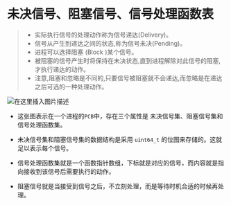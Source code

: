 # 未决信号、阻塞信号、信号处理函数表

> - 实际执行信号的处理动作称为信号递达(Delivery)。
> - 信号从产生到递达之间的状态,称为信号未决(Pending)。
> - 进程可以选择阻塞 (Block )某个信号。
> - 被阻塞的信号产生时将保持在未决状态,直到进程解除对此信号的阻塞,才执行递达的动作。
> - 注意,阻塞和忽略是不同的,只要信号被阻塞就不会递达,而忽略是在递达之后可选的一种处理动作。

![在这里插入图片描述](https://img-blog.csdnimg.cn/20190528103624308.png?x-oss-process=image/watermark,type_ZmFuZ3poZW5naGVpdGk,shadow_10,text_aHR0cHM6Ly9ibG9nLmNzZG4ubmV0L3dlaXhpbl80MjY3ODUwNw==,size_16,color_FFFFFF,t_70)

- 这张图表示在一个进程的`PCB`中，存在三个属性是 未决信号集、阻塞信号集和信号处理函数集。

- 未决信号集和阻塞信号集的数据结构是采用 `uint64_t` 的位图来存储的。这就足以表示每个信号。
- 信号处理函数集就是一个函数指针数组，下标就是对应的信号，而内容就是指向接收到该信号后需要执行的动作。
- 阻塞信号就是当接受到信号之后，不立刻处理，而是等待时机合适的时候再处理。

